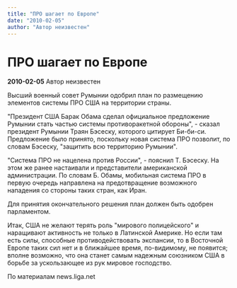 ```yaml
---
title: "ПРО шагает по Европе"
date: "2010-02-05"
author: "Автор неизвестен"
---
```


# ПРО шагает по Европе

**2010-02-05** Автор неизвестен

Высший военный совет Румынии одобрил план по размещению элементов системы ПРО США на территории страны.

"Президент США Барак Обама сделал официальное предложение Румынии стать частью системы противоракетной обороны", - сказал президент Румынии Траян Бэсеску, которого цитирует Би-би-си. Предложение было принято, поскольку новая система ПРО позволит, по словам Бэсеску, "защитить всю территорию Румынии".

"Система ПРО не нацелена против России", - пояснил Т. Бэсеску. На этом же ранее настаивали и представители американской администрации. По словам Б. Обамы, мобильная система ПРО в первую очередь направлена на предотвращение возможного нападения со стороны таких стран, как Иран.

Для принятия окончательного решения план должен быть одобрен парламентом.

Итак, США не желают терять роль "мирового полицейского" и наращивают активность не только в Латинской Америке. Но если там есть силы, способные противодействовать экспансии, то в Восточной Европе таких сил нет и в ближайшее время, по-видимому, не появится; вполне возможно, что она станет самым надежным союзником США в борьбе за ускользающее из рук мировое господство.

По материалам news.liga.net